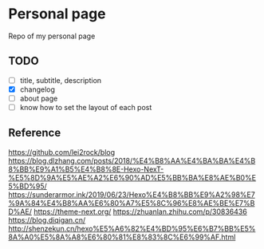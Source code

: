 # Personal page

Repo of my personal page

## TODO

- [ ] title, subtitle, description
- [x] changelog 
- [ ] about page
- [ ] know how to set the layout of each post

## Reference

https://github.com/lei2rock/blog
https://blog.dlzhang.com/posts/2018/%E4%B8%AA%E4%BA%BA%E4%B8%BB%E9%A1%B5%E4%B8%8E-Hexo-NexT-%E5%8D%9A%E5%AE%A2%E6%90%AD%E5%BB%BA%E8%AE%B0%E5%BD%95/
https://sunderarmor.ink/2019/06/23/Hexo%E4%B8%BB%E9%A2%98%E7%9A%84%E4%B8%AA%E6%80%A7%E5%8C%96%E8%AE%BE%E7%BD%AE/
https://theme-next.org/
https://zhuanlan.zhihu.com/p/30836436
https://blog.diqigan.cn/
http://shenzekun.cn/hexo%E5%A6%82%E4%BD%95%E6%B7%BB%E5%8A%A0%E5%8A%A8%E6%80%81%E8%83%8C%E6%99%AF.html